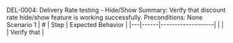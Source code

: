 DEL-0004: Delivery Rate testing - Hide/Show
Summary: Verify that discount rate hide/show feature is working successfully.
Preconditions: None
Scenario 1
 | \# | Step | Expected Behavior | 
 |---|------|-------------------| 
 |   |      | Verify that       | 
